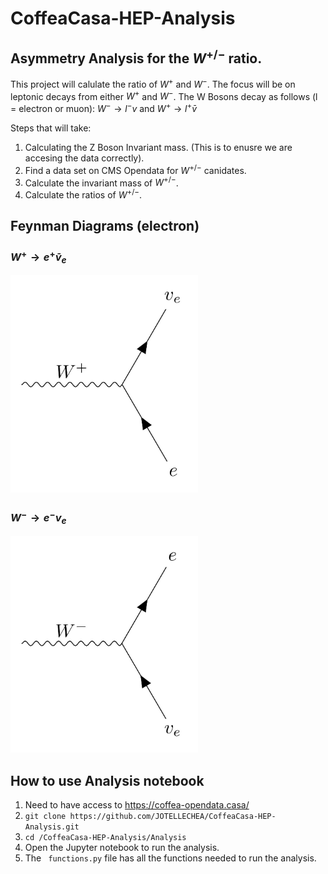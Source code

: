 # CoffeaCasa-HEP-Analysis

## Asymmetry Analysis for the $W^{+/-}$ ratio.

This project will calulate the ratio of $W^+$ and $W^-$. The focus will be on leptonic decays from either $W^+$ and $W^-$.
The W Bosons decay as follows (l = electron or muon): $W^- \rightarrow l^-v$ and $W^+ \rightarrow l^+\bar{v}$

Steps that will take:

1. Calculating the Z Boson Invariant mass. (This is to enusre we are accesing the data correctly).
2. Find a data set on CMS Opendata for $W^{+/-}$ canidates.
3. Calculate the invariant mass of $W^{+/-}$.
4. Calculate the ratios of $W^{+/-}$.

## Feynman Diagrams (electron) 

### $W^+ \rightarrow e^+\bar{v}_e$
<img src="https://github.com/JOTELLECHEA/CoffeaCasa-HEP-Analysis/blob/main/Pictures/wplus.jpg" alt="wplus" width="300"/>

### $W^- \rightarrow e^-v_e$
<img src="https://github.com/JOTELLECHEA/CoffeaCasa-HEP-Analysis/blob/main/Pictures/wminus.jpg" alt="wminus" width="300"/>

## How to use Analysis notebook

1. Need to have access to https://coffea-opendata.casa/
2. ``` git clone https://github.com/JOTELLECHEA/CoffeaCasa-HEP-Analysis.git ```
3.  ```cd /CoffeaCasa-HEP-Analysis/Analysis ```
4. Open the Jupyter notebook to run the analysis.
5. The ``` functions.py``` file has all the functions needed to run the analysis. 
